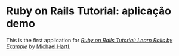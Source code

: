 # Ruby on Rails Tutorial: aplicação demo

This is the first application for
[*Ruby on Rails Tutorial: Learn Rails by Example*](http://railstutorial.org/) 
by [Michael Hartl](http://michaelhartl.com/).

